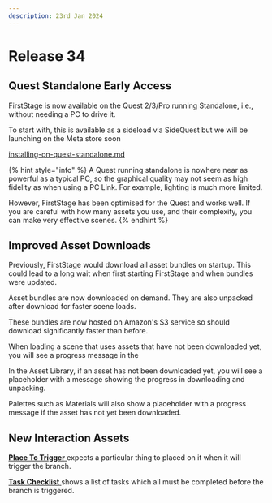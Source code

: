 ```yaml
---
description: 23rd Jan 2024
---
```


# Release 34

## Quest Standalone Early Access

FirstStage is now available on the Quest 2/3/Pro running Standalone, i.e., without needing a PC to drive it.&#x20;

To start with, this is available as a sideload via SideQuest but we will be launching on the Meta store soon

[installing-on-quest-standalone.md](../basics/getting-started/installing-on-quest-standalone.md "mention")

{% hint style="info" %}
A Quest running standalone is nowhere near as powerful as a typical PC, so the graphical quality may not seem as high fidelity as when using a PC Link. For example, lighting is much more limited.&#x20;

However, FirstStage has been optimised for the Quest and works well. If you are careful with how many assets you use, and their complexity, you can make very effective scenes.
{% endhint %}

## Improved Asset Downloads

Previously, FirstStage would download all asset bundles on startup. This could lead to a long wait when first starting FirstStage and when bundles were updated.&#x20;

Asset bundles are now downloaded on demand. They are also unpacked after download for faster scene loads.&#x20;

These bundles are now hosted on Amazon's S3 service so should download significantly faster than before.

When loading a scene that uses assets that have not been downloaded yet, you will see a progress message in the&#x20;

In the Asset Library, if an asset has not been downloaded yet, you will see a placeholder with a message showing the progress in downloading and unpacking.

Palettes such as Materials will also show a placeholder with a progress message if the asset has not yet been downloaded.

## New Interaction Assets

[**Place To Trigger** ](../interactive-scenes/triggers/place-to-trigger.md)expects a particular thing to placed on it when it will trigger the branch.

[**Task Checklist** ](../interactive-scenes/task-checklist.md)shows a list of tasks which all must be completed before the branch is triggered.

